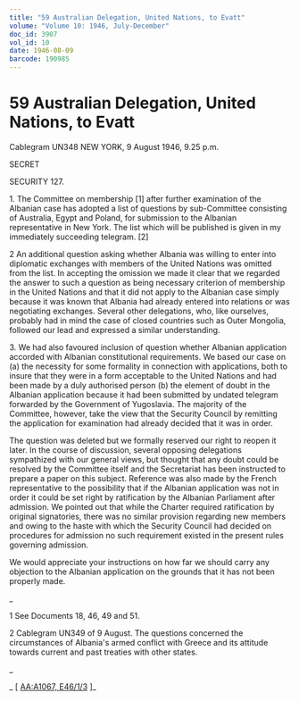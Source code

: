 ```yaml
---
title: "59 Australian Delegation, United Nations, to Evatt"
volume: "Volume 10: 1946, July-December"
doc_id: 3907
vol_id: 10
date: 1946-08-09
barcode: 190985
---
```


# 59 Australian Delegation, United Nations, to Evatt

Cablegram UN348 NEW YORK, 9 August 1946, 9.25 p.m.

SECRET

SECURITY 127.

1\. The Committee on membership [1] after further examination of the Albanian case has adopted a list of questions by sub-Committee consisting of Australia, Egypt and Poland, for submission to the Albanian representative in New York. The list which will be published is given in my immediately succeeding telegram. [2]

2 An additional question asking whether Albania was willing to enter into diplomatic exchanges with members of the United Nations was omitted from the list. In accepting the omission we made it clear that we regarded the answer to such a question as being necessary criterion of membership in the United Nations and that it did not apply to the Albanian case simply because it was known that Albania had already entered into relations or was negotiating exchanges. Several other delegations, who, like ourselves, probably had in mind the case of closed countries such as Outer Mongolia, followed our lead and expressed a similar understanding.

3\. We had also favoured inclusion of question whether Albanian application accorded with Albanian constitutional requirements. We based our case on (a) the necessity for some formality in connection with applications, both to insure that they were in a form acceptable to the United Nations and had been made by a duly authorised person (b) the element of doubt in the Albanian application because it had been submitted by undated telegram forwarded by the Government of Yugoslavia. The majority of the Committee, however, take the view that the Security Council by remitting the application for examination had already decided that it was in order.

The question was deleted but we formally reserved our right to reopen it later. In the course of discussion, several opposing delegations sympathized with our general views, but thought that any doubt could be resolved by the Committee itself and the Secretariat has been instructed to prepare a paper on this subject. Reference was also made by the French representative to the possibility that if the Albanian application was not in order it could be set right by ratification by the Albanian Parliament after admission. We pointed out that while the Charter required ratification by original signatories, there was no similar provision regarding new members and owing to the haste with which the Security Council had decided on procedures for admission no such requirement existed in the present rules governing admission.

We would appreciate your instructions on how far we should carry any objection to the Albanian application on the grounds that it has not been properly made.

_

1 See Documents 18, 46, 49 and 51.

2 Cablegram UN349 of 9 August. The questions concerned the circumstances of Albania's armed conflict with Greece and its attitude towards current and past treaties with other states.

_

_ [ [AA:A1067, E46/1/3](http://www.naa.gov.au/cgi-bin/Search?O=I&Number=190985) ]_
